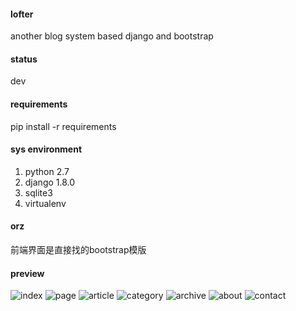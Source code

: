 #### lofter
another blog system based django and bootstrap

#### status
dev

#### requirements
pip install -r requirements

#### sys environment
1. python 2.7
2. django 1.8.0
3. sqlite3
4. virtualenv

#### orz
前端界面是直接找的bootstrap模版

#### preview
![index](http://o7fm0rolr.bkt.clouddn.com/Screenshot%20-%202016%E5%B9%B406%E6%9C%8815%E6%97%A5%20-%2019%E6%97%B658%E5%88%8609%E7%A7%92.png)
![page](http://o7fm0rolr.bkt.clouddn.com/Screenshot%20-%202016%E5%B9%B406%E6%9C%8815%E6%97%A5%20-%2019%E6%97%B658%E5%88%8638%E7%A7%92.png)
![article](http://o7fm0rolr.bkt.clouddn.com/Screenshot%20-%202016%E5%B9%B406%E6%9C%8815%E6%97%A5%20-%2019%E6%97%B658%E5%88%8649%E7%A7%92.png)
![category](http://o7fm0rolr.bkt.clouddn.com/Screenshot%20-%202016%E5%B9%B406%E6%9C%8815%E6%97%A5%20-%2019%E6%97%B659%E5%88%8611%E7%A7%92.png)
![archive](http://o7fm0rolr.bkt.clouddn.com/Screenshot%20-%202016%E5%B9%B406%E6%9C%8815%E6%97%A5%20-%2019%E6%97%B659%E5%88%8622%E7%A7%92.png)
![about](http://o7fm0rolr.bkt.clouddn.com/Screenshot%20-%202016%E5%B9%B406%E6%9C%8815%E6%97%A5%20-%2019%E6%97%B659%E5%88%8633%E7%A7%92.png)
![contact](http://o7fm0rolr.bkt.clouddn.com/Screenshot%20-%202016%E5%B9%B406%E6%9C%8815%E6%97%A5%20-%2019%E6%97%B659%E5%88%8641%E7%A7%92.png)
